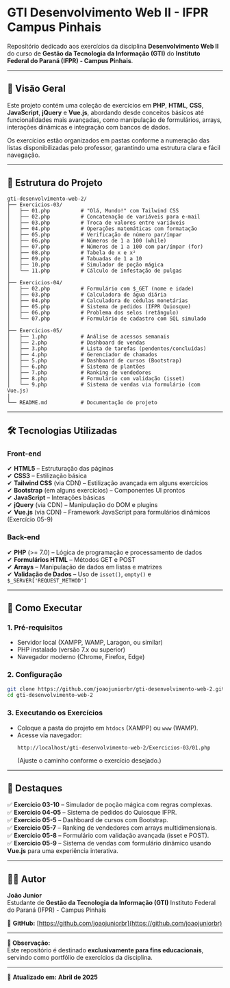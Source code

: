 # **GTI Desenvolvimento Web II - IFPR Campus Pinhais**

Repositório dedicado aos exercícios da disciplina **Desenvolvimento Web II** do
curso de **Gestão da Tecnologia da Informação (GTI)** do **Instituto Federal do
Paraná (IFPR) - Campus Pinhais**.

---

## **📌 Visão Geral**

Este projeto contém uma coleção de exercícios em **PHP**, **HTML**, **CSS**,
**JavaScript**, **jQuery** e **Vue.js**, abordando desde conceitos básicos até
funcionalidades mais avançadas, como manipulação de formulários, arrays,
interações dinâmicas e integração com bancos de dados.

Os exercícios estão organizados em pastas conforme a numeração das listas
disponibilizadas pelo professor, garantindo uma estrutura clara e fácil
navegação.

---

## **📂 Estrutura do Projeto**

```
gti-desenvolvimento-web-2/
├── Exercicios-03/
│   ├── 01.php          # "Olá, Mundo!" com Tailwind CSS
│   ├── 02.php          # Concatenação de variáveis para e-mail
│   ├── 03.php          # Troca de valores entre variáveis
│   ├── 04.php          # Operações matemáticas com formatação
│   ├── 05.php          # Verificação de número par/ímpar
│   ├── 06.php          # Números de 1 a 100 (while)
│   ├── 07.php          # Números de 1 a 100 com par/ímpar (for)
│   ├── 08.php          # Tabela de x e x²
│   ├── 09.php          # Tabuadas de 1 a 10
│   ├── 10.php          # Simulador de poção mágica
│   └── 11.php          # Cálculo de infestação de pulgas
│
├── Exercicios-04/
│   ├── 02.php          # Formulário com $_GET (nome e idade)
│   ├── 03.php          # Calculadora de água diária
│   ├── 04.php          # Calculadora de cédulas monetárias
│   ├── 05.php          # Sistema de pedidos (IFPR Quiosque)
│   ├── 06.php          # Problema dos selos (retângulo)
│   └── 07.php          # Formulário de cadastro com SQL simulado
│
├── Exercicios-05/
│   ├── 1.php           # Análise de acessos semanais
│   ├── 2.php           # Dashboard de vendas
│   ├── 3.php           # Lista de tarefas (pendentes/concluídas)
│   ├── 4.php           # Gerenciador de chamados
│   ├── 5.php           # Dashboard de cursos (Bootstrap)
│   ├── 6.php           # Sistema de plantões
│   ├── 7.php           # Ranking de vendedores
│   ├── 8.php           # Formulário com validação (isset)
│   └── 9.php           # Sistema de vendas via formulário (com Vue.js)
│
└── README.md           # Documentação do projeto
```

---

## **🛠️ Tecnologias Utilizadas**

### **Front-end**

✔ **HTML5** – Estruturação das páginas  
✔ **CSS3** – Estilização básica  
✔ **Tailwind CSS** (via CDN) – Estilização avançada em alguns exercícios  
✔ **Bootstrap** (em alguns exercícios) – Componentes UI prontos  
✔ **JavaScript** – Interações básicas  
✔ **jQuery** (via CDN) – Manipulação do DOM e plugins  
✔ **Vue.js** (via CDN) – Framework JavaScript para formulários dinâmicos
(Exercício 05-9)

### **Back-end**

✔ **PHP** (>= 7.0) – Lógica de programação e processamento de dados  
✔ **Formulários HTML** – Métodos GET e POST  
✔ **Arrays** – Manipulação de dados em listas e matrizes  
✔ **Validação de Dados** – Uso de `isset()`, `empty()` e
`$_SERVER['REQUEST_METHOD']`

---

## **🚀 Como Executar**

### **1. Pré-requisitos**

- Servidor local (XAMPP, WAMP, Laragon, ou similar)
- PHP instalado (versão 7.x ou superior)
- Navegador moderno (Chrome, Firefox, Edge)

### **2. Configuração**

```bash
git clone https://github.com/joaojuniorbr/gti-desenvolvimento-web-2.git
cd gti-desenvolvimento-web-2
```

### **3. Executando os Exercícios**

- Coloque a pasta do projeto em `htdocs` (XAMPP) ou `www` (WAMP).
- Acesse via navegador:
  ```
  http://localhost/gti-desenvolvimento-web-2/Exercicios-03/01.php
  ```
  (Ajuste o caminho conforme o exercício desejado.)

---

## **🎯 Destaques**

✅ **Exercício 03-10** – Simulador de poção mágica com regras complexas.  
✅ **Exercício 04-05** – Sistema de pedidos do Quiosque IFPR.  
✅ **Exercício 05-5** – Dashboard de cursos com Bootstrap.  
✅ **Exercício 05-7** – Ranking de vendedores com arrays multidimensionais.  
✅ **Exercício 05-8** – Formulário com validação avançada (isset e POST).  
✅ **Exercício 05-9** – Sistema de vendas com formulário dinâmico usando
**Vue.js** para uma experiência interativa.

---

## **👨‍💻 Autor**

**João Junior**  
Estudante de **Gestão da Tecnologia da Informação (GTI)** Instituto Federal do
Paraná (IFPR) - Campus Pinhais

🔗 **GitHub:**
[https://github.com/joaojuniorbr](https://github.com/joaojuniorbr)

---

**📌 Observação:**  
Este repositório é destinado **exclusivamente para fins educacionais**, servindo
como portfólio de exercícios da disciplina.

---

🔹 **Atualizado em:** **Abril de 2025**
